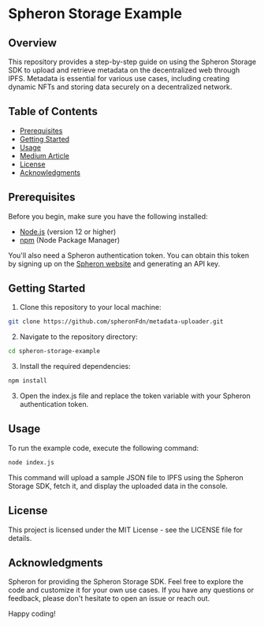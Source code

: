 # Spheron Storage Example

## Overview

This repository provides a step-by-step guide on using the Spheron Storage SDK to upload and retrieve metadata on the decentralized web through IPFS. Metadata is essential for various use cases, including creating dynamic NFTs and storing data securely on a decentralized network.

## Table of Contents

- [Prerequisites](#prerequisites)
- [Getting Started](#getting-started)
- [Usage](#usage)
- [Medium Article](#medium-article)
- [License](#license)
- [Acknowledgments](#acknowledgments)

## Prerequisites

Before you begin, make sure you have the following installed:

- [Node.js](https://nodejs.org/) (version 12 or higher)
- [npm](https://www.npmjs.com/) (Node Package Manager)

You'll also need a Spheron authentication token. You can obtain this token by signing up on the [Spheron website](https://spheron.network/) and generating an API key.

## Getting Started

1. Clone this repository to your local machine:

```bash
git clone https://github.com/spheronFdn/metadata-uploader.git
 ```

2. Navigate to the repository directory:

```bash
cd spheron-storage-example
```

3. Install the required dependencies:

```bash
npm install
```

3. Open the index.js file and replace the token variable with your Spheron authentication token.

## Usage
To run the example code, execute the following command:

```bash
node index.js
```
This command will upload a sample JSON file to IPFS using the Spheron Storage SDK, fetch it, and display the uploaded data in the console.

## License
This project is licensed under the MIT License - see the LICENSE file for details.

## Acknowledgments
Spheron for providing the Spheron Storage SDK.
Feel free to explore the code and customize it for your own use cases. If you have any questions or feedback, please don't hesitate to open an issue or reach out.

Happy coding!

